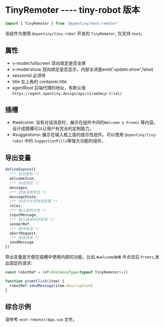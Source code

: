 # TinyRemoter ---- tiny-robot 版本

```javascript
import { TinyRemoter } from '@opentiny/next-remoter'
```

该组件为使用 `@opentiny/tiny-robot` 开发的 `TinyRemoter`, 仅支持 `Vue3`。

## 属性

- v-model:fullscreen 双向绑定是否全屏
- v-model:show 双向绑定是否显示，内部关闭是emit('update:show',false)
- sessionId 必须传
- title 左上角的 container.title
- agentRoot 后端代理的地址，有默认值 `https://agent.opentiny.design/api/v1/webmcp-trial/`

## 插槽

- #welcome: 没有对话消息时，展示在组件中间的`Welcome & Promts` 等内容。设计成插槽可以让用户有完全的定制能力。
- #suggestions: 展示在输入框上面的提示性组件。可以使用 `@opentiny/tiny-robot` 中的 `SuggestionPills`等强大功能的组件。

## 导出变量

```typescript
defineExpose({
  /** 欢迎图标 */
  welcomeIcon,
  /** 对话消息 */
  messages,
  /** 对话消息状态 */
  messageState,
  /** 对话卡片的角色配置 */
  roles,
  /** 输入框的文本 */
  inputMessage,
  /** 输入框组件的实例 */
  senderRef,
  /** 取消发送 */
  abortRequest,
  /** 发送消息 */
  sendMessage
})
```

导出变量是方便在插槽中使用内部的功能，比如 `#welcome插槽` 中点击后 `Promts`,发出固定的请求:

```typescript
const robotRef = ref<InstanceType<typeof TinyRemoter>>()

function promtClick(item) {
  robotRef.sendMessage(item.description)
}
```

## 综合示例

请参考 `next-remoter/App.vue` 文件。
